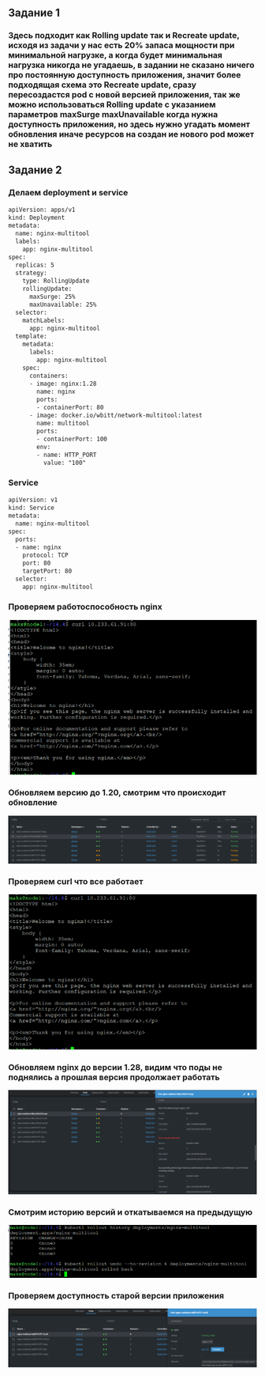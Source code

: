## Задание 1

### Здесь подходит как Rolling update так и Recreate update, исходя из задачи у нас есть 20% запаса мощности при минимальной нагрузке, а когда будет минимальная нагрузка никогда не угадаешь, в задании не сказано ничего про постоянную доступность приложения, значит более подходящая схема это  Recreate update, сразу пересоздастся pod с новой версией приложения, так же можно использоваться  Rolling update с указанием параметров maxSurge maxUnavailable когда нужна доступность приложения, но здесь нужно угадать момент обновления иначе ресурсов на создан  ие нового pod может не хватить 

## Задание 2

### Делаем deployment и service

```
apiVersion: apps/v1
kind: Deployment
metadata:
  name: nginx-multitool
  labels:
    app: nginx-multitool
spec:
  replicas: 5
  strategy:
    type: RollingUpdate
    rollingUpdate:
      maxSurge: 25%
      maxUnavailable: 25%
  selector:
    matchLabels:
      app: nginx-multitool
  template:
    metadata:
      labels:
        app: nginx-multitool
    spec:
      containers:
      - image: nginx:1.28
        name: nginx
        ports:
        - containerPort: 80
      - image: docker.io/wbitt/network-multitool:latest
        name: multitool
        ports:
        - containerPort: 100
        env:
        - name: HTTP_PORT
          value: "100"
```

### Service

```
apiVersion: v1
kind: Service
metadata:
  name: nginx-multitool
spec:
  ports:
  - name: nginx
    protocol: TCP
    port: 80
    targetPort: 80
  selector:
    app: nginx-multitool
```

### Проверяем работоспособность nginx

![Alt text](https://github.com/maks1001281/devops-netology/blob/main/Home_work/14.4/1.19_curl.PNG?raw=true "Optional Title")

### Обновляем версию до 1.20, смотрим что происходит обновление 

![Alt text](https://github.com/maks1001281/devops-netology/blob/main/Home_work/14.4/1.20.PNG?raw=true "Optional Title")

### Проверяем curl что все работает

![Alt text](https://github.com/maks1001281/devops-netology/blob/main/Home_work/14.4/1.20_curl.PNG?raw=true "Optional Title")

### Обновляем nginx до версии 1.28, видим что поды не поднялись а прошлая версия продолжает работать

![Alt text](https://github.com/maks1001281/devops-netology/blob/main/Home_work/14.4/1.28.PNG?raw=true "Optional Title")


### Смотрим историю версий и откатываемся на предыдущую 

![Alt text](https://github.com/maks1001281/devops-netology/blob/main/Home_work/14.4/rollout.PNG?raw=true "Optional Title")

### Проверяем доступность старой версии приложения

![Alt text](https://github.com/maks1001281/devops-netology/blob/main/Home_work/14.4/1.20_rollout.PNG?raw=true "Optional Title")